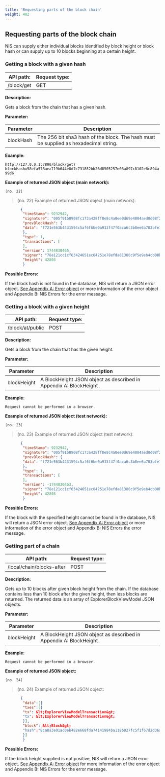 ```yaml
---
title: 'Requesting parts of the block chain'
weight: 402
---
```


 
## Requesting parts of the block chain 
NIS can supply either individual blocks identified by block height or block hash or can supply up to 10 blocks beginning at a certain height.

 
### Getting a block with a given hash 
| API path: | Request type:  |
|------|------|
| /block/get | GET|

 
**Description:**
 
Gets a block from the chain that has a given hash.

 
**Parameter:**
 

| Parameter | Description |
|------|------|
|  blockHash    |  The 256 bit sha3 hash of the block. The hash must be supplied as hexadecimal string.   |

 
**Example:**
 
`http://127.0.0.1:7890/block/get?blockHash=58efa578aea719b644e8d7c731852bb26d8505257e03a897c8102e8c894a99d6 `
 
**Example of returned JSON object (main network):**

`(no. 22) `

>    (no. 22) Example of returned JSON object (main network):

 
```json
       {
        "timeStamp": 9232942,
        "signature": "005f91b8908fc173a428ff8e8c4a0ee0d69e4004aed0d08f27690b6b6672ef74ccc6b89695bed5f29b0f4a812cb84bfa459f52a4e14a11e574793969f0e1a30f",
        "prevBlockHash": {
        "data": "f721e563b4431594c5af6f6be0a913f47f0aca6c3b8ee6a703bfe175ee54babf"
        },
        "type": 1,
        "transactions": [
        ],
        "version": 1744830465,
        "signer": "78e121cc1cf63424651ec64251e78efda81386c9f5e9eb4cb08b2a2192c9dce5",
        "height": 42803
        }
``` 
**Possible Errors:**
 
If the block hash is not found in the database, NIS will return a JSON error object. [See Appendix A: Error object](#error-object) or more information of the error object and Appendix B: NIS Errors for the error message. 

 
### Getting a block with a given height 
| API path: | Request type:  |
|------|------|
| /block/at/public | POST|

 
**Description:**
 
Gets a block from the chain that has the given height.

 
**Parameter:**
 

| Parameter | Description |
|------|------|
|  blockHeight    |  A BlockHeight JSON object as described in Appendix A: BlockHeight .    |

 
**Example:**
 
`Request cannot be performed in a browser.`
 
**Example of returned JSON object (test network):**

`(no. 23) `

>    (no. 23) Example of returned JSON object (test network):

 
```json
       {
        "timeStamp": 9232942,
        "signature": "005f91b8908fc173a428ff8e8c4a0ee0d69e4004aed0d08f27690b6b6672ef74ccc6b89695bed5f29b0f4a812cb84bfa459f52a4e14a11e574793969f0e1a30f",
        "prevBlockHash": {
        "data": "f721e563b4431594c5af6f6be0a913f47f0aca6c3b8ee6a703bfe175ee54babf"
        },
        "type": 1,
        "transactions": [
        ],
        "version": -1744830463,
        "signer": "78e121cc1cf63424651ec64251e78efda81386c9f5e9eb4cb08b2a2192c9dce5",
        "height": 42803
        }
``` 
**Possible Errors:**
 
If the block with the specified height cannot be found in the database, NIS will return a JSON error object. [See Appendix A: Error object](#error-object) or more information of the error object and Appendix B: NIS Errors the error message. 

 
### Getting part of a chain 
| API path: | Request type:  |
|------|------|
| /local/chain/blocks-after | POST|

 
**Description:**
 
Gets up to 10 blocks after given block height from the chain. If the database contains less than 10 block after the given height, then less blocks are returned. The returned data is an array of ExplorerBlockViewModel JSON objects.

 
**Parameter:**
 

| Parameter | Description |
|------|------|
|  blockHeight    |  A BlockHeight JSON object as described in Appendix A: BlockHeight .    |

 
**Example:**
 
`Request cannot be performed in a browser.`
 
**Example of returned JSON object:**

`(no. 24) `

>    (no. 24) Example of returned JSON object:

 
```json
       {
        "data":[{
        "txes":[{
        "tx": &lt;ExplorerViewModelTransaction&gt;
        "tx": &lt;ExplorerViewModelTransaction&gt;
        }],
        "block": &lt;Block&gt;
        "hash":"8ca8a3e01ac0eb482e668fda74141984ba118b027fc5f1f67d2d36a38bf48c49"
        }]
        }
``` 
**Possible Errors:**
 
If the block height supplied is not positive, NIS will return a JSON error object. [See Appendix A: Error object](#error-object) for more information of the error object and Appendix B: NIS Errors for the error message. 

 
